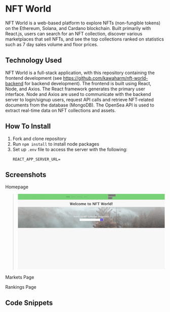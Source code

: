 # NFT World

NFT World is a web-based platform to explore NFTs (non-fungible tokens) on the Ethereum, Solana, and Cardano blockchain. Built primarily with React.js, users can search for an NFT collection, discover various marketplaces that sell NFTs, and see the top collections ranked on statistics such as 7 day sales volume and floor prices.   

## Technology Used

NFT World is a full-stack application, with this repository containing the frontend development (see https://github.com/kawaharm/nft-world-backend for backend development). The frontend is built using React, Node, and Axios. The React framework generates the primary user interface. Node and Axios are used to communicate with the backend server to login/signup users, request API calls and retrieve NFT-related documents from the database (MongoDB). The OpenSea API is used to extract real-time data on NFT collections and assets. 

## How To Install
1. Fork and clone repository
2. Run `npm install` to install node packages
3. Set up `.env` file to access the server with the following:
    ```
    REACT_APP_SERVER_URL=
    ```

## Screenshots
Homepage
> ![Image](./img/homepage.png)

Markets Page


Rankings Page



## Code Snippets


